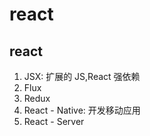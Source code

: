 # react

## react
1. JSX: 扩展的 JS,React 强依赖
2. Flux
3. Redux
4. React - Native: 开发移动应用
5. React - Server
